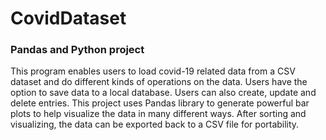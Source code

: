 # CovidDataset

### Pandas and Python project

This program enables users to load covid-19 related data from a CSV dataset and do different kinds of operations on the data. 
Users have the option to save data to a local database. 
Users can also create, update and delete entries. 
This project uses Pandas library to generate powerful bar plots to help visualize the data in many different ways. 
After sorting and visualizing, the data can be exported back to a CSV file for portability.
